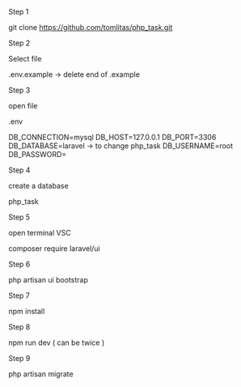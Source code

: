 Step 1

git clone https://github.com/tomlitas/php_task.git

Step 2

Select file

.env.example -> delete end of .example

Step 3

open file

.env

DB_CONNECTION=mysql
DB_HOST=127.0.0.1
DB_PORT=3306
DB_DATABASE=laravel -> to change  php_task
DB_USERNAME=root
DB_PASSWORD=

Step 4

create a database

php_task

Step 5

open terminal VSC

composer require laravel/ui

Step 6

php artisan ui bootstrap

Step 7

npm install

Step 8

npm run dev ( can be twice )

Step 9

php artisan migrate
